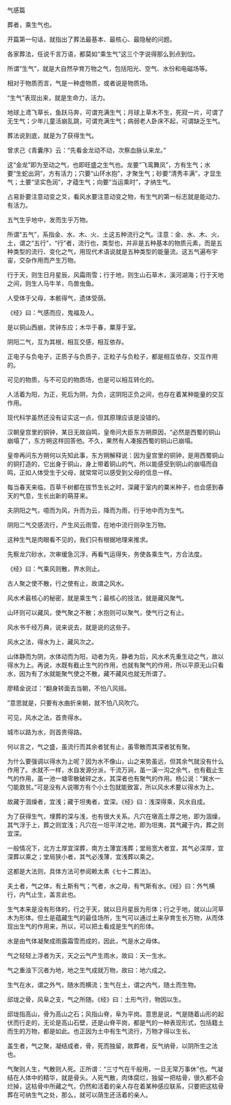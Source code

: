 气感篇

葬者，乘生气也。

开篇第一句话，就指出了葬法最基本、最核心、最隐秘的问题。

各家葬法，任说千言万语，都莫如“乘生气”这三个字说得那么到点到位。

所谓“生气”，就是大自然孕育万物之气，包括阳光、空气、水份和电磁场等。

相对于物质而言，气是一种虚物质，或者说是物质场。

“生气”表现出来，就是生命力，活力。

地球上鸢飞草长，鱼跃马奔，可谓充满生气；月球上草木不生，死寂一片，可谓了无生气；少年儿童活崩乱跳，可谓充满生气；病弱老人卧床不起，可谓缺乏生气。

葬法说到底，就是为了获得生气。

曾求己《青囊序》云：“先看金龙动不动，次察血脉认来龙。”

这“金龙”即为至动之气，也即旺盛之生气也。龙要“飞鸾舞凤”，方有生气；水要“生蛇出洞”，方有活力；穴要“山环水抱”，才聚生气；砂要“清秀丰满”，才显生气；土要“坚实色润”，才蕴生气；向要“当运乘时”，才纳生气。

占易卦要注意动变之爻，看风水要注意动变之物，有生气的第一标志就是能动力、有活力。

五气生乎地中，发而生乎万物。

所谓“五气”，系指金、水、木、火、土这五种流行之气。注意：金、水、木、火、土，谓之“五行”，“行”者，流行也，类型也，并非是五种基本的物质元素，而是五种类型的流行、变化之气，用现代术语说就是五种类型的能量流。这五气遍布宇宙，交杂作用而产生万物。

行于天，则生日月星辰，风霜雨雪；行于地，则生山石草木，溪河湖海；行于天地之间，则生人马牛羊，鸟兽虫鱼。

人受体于父母，本骸得气，遗体受荫。

《经》曰：气感而应，鬼福及人。

是以铜山西崩，灵钟东应；木华于春，粟芽于室。

阴阳二气，互为其根，相互交感，相互依存。

正电子与负电子，正质子与负质子，正粒子与负粒子，都是相互依存，交互作用的。

可见的物质，与不可见的物质场，也是可以相互转化的。

人活着为阳，为正，死后为阴，为负，这阴阳正负之间，也存在着某种能量的交互作用。

现代科学虽然还没有证实这一点，但其原理应该是没错的。

汉朝皇宫里的铜钟，某日无故自鸣，皇帝问大臣东方朔原因，“必然是西蜀的铜山崩塌了”，东方朔这样回答他。不久，果然有人凑报西蜀的铜山已崩塌。

皇帝再问东方朔何以先知此事，东方朔解释说：因为皇宫里的铜钟，是用西蜀铜山的铜打造的，它出身于铜山，身上带着铜山的气，所以能感受到铜山的崩塌而自鸣，正如人体受生于父母，就常常可以感受到父母的信息一样。

每当春天来临，百草千树都在拔节生长之时，深藏于室内的粟米种子，也会感到春天的气息，生长出新的萌芽来。

夫阴阳之气，噫而为风，升而为云，降而为雨，行乎地中而为生气。

阴阳二气交感流行，产生风云雨雪，在地中流行则孕生万物。

这种生气是肉眼看不见的，我们只有根据地理来推求。

先察龙穴砂水，次审缓急沉浮，再看气运得失，务使各乘生气，方合法度。

《经》曰：气乘风则散，界水则止。

古人聚之使不散，行之使有止，故谓之风水。

风水术最核心的秘密，就是乘生气；最核心的技法，就是藏风聚气。

山环则可以藏风，使气聚之不散；水抱则可以聚气，使气行之有止。

风水书千经万典，说来说去，就是说的这些子。

风水之法，得水为上，藏风次之。

山体静而为阴，水体动而为阳，动者为先，静者为后，风水术先重生动之气，故以得水为上。再说，水既有截止生气的作用，也就有聚气的作用，所以平原无山只看水，因为有了水就能聚气使之不散，藏不藏风也就无所谓了。

廖精金说过：“翻身转面去当朝，不怕八风摇。

”意思就是，只要有水曲折来朝，就不怕八风吹穴。

可见，风水之法，首贵得水。

城市以路为水，则首贵得路。

何以言之，气之盛，虽流行而其余者犹有止，虽零散而其深者犹有聚。

为什么要强调以得水为上呢？因为水不像山，山之来势虽远，但其余气就没有什么作用了。水就不一样，水自发源分派，千流万涧，虽一溪一沟之余气，也有截止生气的作用，虽一池一塘零散破碎之水，其深者也有聚气的作用。杨公说：“巽水一勺能救贫。”可是没有人说哪方有个小土包就能致富，所以风水术要以得水为上。

故藏于涸燥者，宜浅；藏于坦夷者，宜深。《经》曰：浅深得乘，风水自成。

为了获得生气，埋葬的深与浅，也有很大关系。凡穴在墩高土厚之地，即为涸燥，其气浮于上，葬之则宜浅；凡穴在一坦平洋之地，即为坦夷，其气藏于内，葬之则宜深。

一般情况下，北方土厚宜深葬，南方土薄宜浅葬；堂局宽大者宜，其气必深厚，宜深葬以乘之；堂局狭小者，其气必浅薄，宜浅葬以乘之。

这都是大法则，具体方法可参阅赖太素《七十二葬法》。

夫土者，气之体，有土斯有气；气者，水之母，有气斯有水。《经》曰：外气横行，内气止生，盖言此也。

生气本来是没有形体的，行之于天，就以日月星辰为形体；行之于地，就以山河草木为形体。但土是蕴藏生气的最佳场所，生气可以通过土来孕育生长万物，从而体现出生气的作用来，所以，可以把土看成是生气的形体。

水是由气体凝聚成雨露霜雪而成的，因此，气是水之母体。

气之轻轻上浮者为天，天之云气产生雨水，故曰：天一生水。

气之重浊下沉者为地，地之生气成就万物，故曰：地六成之。

生气在水，谓之外气，随水而横流；生气在土，谓之内气，随土而生物。

邱垅之骨，风阜之支，气之所随。《经》曰：土形气行，物因以生。

邱垅指高山，骨为高山之石；风指山脊，阜为平岗。意思是说，气是随着山形的起伏而行走的，无论是高山石壁，还是山脊平岗，都是气的一种表现形式，包括籍土而生的万物，都是如此。也正因为土中有生气流行，万物才得以生长。

盖生者，气之聚，凝结成者，骨，死而独留，故葬者，反气纳骨，以阴所生之法也。

气聚则人生，气散则人死。正所谓：“三寸气在千般用，一旦无常万事休”也。气凝结在人体中的精华，就是骨头。人死气散，肉体腐烂，独留一把枯骨，很久都不会烂掉，这枯骨中所藏之气，仍然和活着的亲人存在着某种感应联系，只要把这枯骨葬在可纳生气之处，那么，就可以荫生还活着的亲人。

